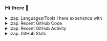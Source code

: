 ### Hi there 👋

<details>
  <summary>:zap: Languages/Tools I have experience with</summary>
  
  Code:
  
  <img src="https://devicons.github.io/devicon/devicon.git/icons/csharp/csharp-original.svg" alt="csharp" width="40" height="40"/>
  <img src="https://devicons.github.io/devicon/devicon.git/icons/python/python-original.svg" alt="python" width="40" height="40"/>
  <img src="https://devicons.github.io/devicon/devicon.git/icons/javascript/javascript-original.svg" alt="javascript" width="40" height="40"/>
  <img src="https://devicons.github.io/devicon/devicon.git/icons/html5/html5-original-wordmark.svg" alt="html5" width="40" height="40"/>
  
  Modelling & Animaton:
  
  <img src="https://download.blender.org/branding/community/blender_community_badge_white.svg" alt="blender" width="40" height="40"/>
  
  Game engines:
  
  <img src="https://raw.githubusercontent.com/kenangundogan/fontisto/036b7eca71aab1bef8e6a0518f7329f13ed62f6b/icons/svg/brand/unreal-engine.svg" alt="unreal" width="40" height="40"/>
  <img src="https://www.vectorlogo.zone/logos/unity3d/unity3d-icon.svg" alt="unity" width="40" height="40"/>
  
  Operating systems:
  
  <img src="https://devicons.github.io/devicon/devicon.git/icons/linux/linux-original.svg" alt="linux" width="40" height="40"/>
  
  Environments:
  
  <img src="https://devicons.github.io/devicon/devicon.git/icons/nodejs/nodejs-original-wordmark.svg" alt="nodejs" width="40" height="40"/>
  
  Databases:
  
  <img src="https://devicons.github.io/devicon/devicon.git/icons/postgresql/postgresql-original-wordmark.svg" alt="postgresql" width="40" height="40"/>
  <img src="https://devicons.github.io/devicon/devicon.git/icons/mysql/mysql-original-wordmark.svg" alt="mysql" width="40" height="40"/>

</details>

<details>
  <summary>:zap: Recent GitHub Code</summary>
  <!--START_SECTION:waka-->
```text
No Activity tracked this Week
```
<!--END_SECTION:waka-->
</details>

<details>
  <summary>:zap: Recent GitHub Activity</summary>
  
<!--START_SECTION:activity-->
1. ❗️ Closed issue [#23](https://github.com/cheesenibbles123/Alternion-BW-mod/issues/23) in [cheesenibbles123/Alternion-BW-mod](https://github.com/cheesenibbles123/Alternion-BW-mod)
2. 🗣 Commented on [#23](https://github.com/cheesenibbles123/Alternion-BW-mod/issues/23) in [cheesenibbles123/Alternion-BW-mod](https://github.com/cheesenibbles123/Alternion-BW-mod)
3. ❗️ Opened issue [#23](https://github.com/cheesenibbles123/Alternion-BW-mod/issues/23) in [cheesenibbles123/Alternion-BW-mod](https://github.com/cheesenibbles123/Alternion-BW-mod)
4. 🗣 Commented on [#20](https://github.com/cheesenibbles123/Alternion-BW-mod/issues/20) in [cheesenibbles123/Alternion-BW-mod](https://github.com/cheesenibbles123/Alternion-BW-mod)
5. ❗️ Closed issue [#18](https://github.com/cheesenibbles123/Alternion-BW-mod/issues/18) in [cheesenibbles123/Alternion-BW-mod](https://github.com/cheesenibbles123/Alternion-BW-mod)
<!--END_SECTION:activity-->

</details>

<details>
  <summary>:zap: GitHub Stats</summary>
  <img align="left" src="https://github-readme-stats.vercel.app/api/top-langs?username=cheesenibbles123&show_icons=true&locale=en&layout=compact" alt="cheesenibbles123" />
  <img align="right" src="https://github-readme-stats.vercel.app/api?username=cheesenibbles123" alt="cheesenibbles123" />

</details>
<!--
**cheesenibbles123/cheesenibbles123** is a ✨ _special_ ✨ repository because its `README.md` (this file) appears on your GitHub profile.

Here are some ideas to get you started:

- 🔭 I’m currently working on ...
- 🌱 I’m currently learning ...
- 👯 I’m looking to collaborate on ...
- 🤔 I’m looking for help with ...
- 💬 Ask me about ...
- 📫 How to reach me: ...
- 😄 Pronouns: ...
- ⚡ Fun fact: ...
-->
